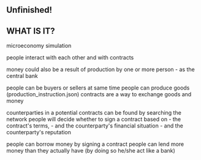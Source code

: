 ## Unfinished!

## WHAT IS IT?

microeconomy simulation

people interact with each other and with contracts

money could also be a result of production by one or more person - as the central bank

people can be buyers or sellers at same time
people can produce goods (production_instruction.json)
contracts are a way to exchange goods and money

counterparties in a potential contracts can be found by searching the network
people will decide whether to sign a contract based on
     - the contract's terms,
     - and the counterparty's financial situation
     - and the counterparty's reputation

people can borrow money by signing a contract
people can lend more money than they actually have (by doing so he/she act like a bank)
